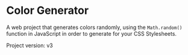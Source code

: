 # Color Generator
A web project that generates colors randomly, using the ``Math.random()`` function in JavaScript in order to generate for your CSS Stylesheets.

Project version: v3
